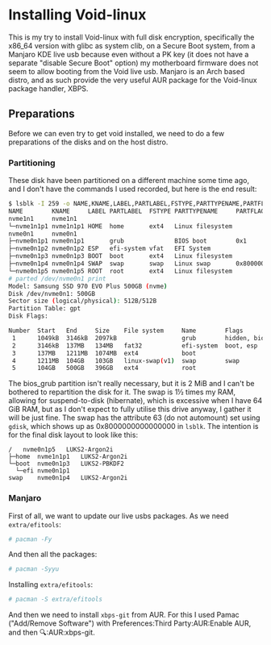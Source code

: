 # Installing Void-linux
This is my try to install Void-linux with full disk encryption, specifically the x86_64 version with glibc as system clib, on a Secure Boot system, from a Manjaro KDE live usb because even without a PK key (it does not have a separate "disable Secure Boot" option) my motherboard firmware does not seem to allow booting from the Void live usb. Manjaro is an Arch based distro, and as such provide the very useful AUR package for the Void-linux package handler, XBPS.
## Preparations
Before we can even try to get void installed, we need to do a few preparations of the disks and on the host distro.
### Partitioning
These disk have been partitioned on a different machine some time ago, and I don't have the commands I used recorded, but here is the end result:
```bash
$ lsblk -I 259 -o NAME,KNAME,LABEL,PARTLABEL,FSTYPE,PARTTYPENAME,PARTFLAGS
NAME        KNAME     LABEL PARTLABEL  FSTYPE PARTTYPENAME     PARTFLAGS
nvme1n1     nvme1n1                                            
└─nvme1n1p1 nvme1n1p1 HOME  home       ext4   Linux filesystem 
nvme0n1     nvme0n1                                            
├─nvme0n1p1 nvme0n1p1       grub              BIOS boot        0x1
├─nvme0n1p2 nvme0n1p2 ESP   efi-system vfat   EFI System       
├─nvme0n1p3 nvme0n1p3 BOOT  boot       ext4   Linux filesystem 
├─nvme0n1p4 nvme0n1p4 SWAP  swap       swap   Linux swap       0x8000000000000000
└─nvme0n1p5 nvme0n1p5 ROOT  root       ext4   Linux filesystem 
# parted /dev/nvme0n1 print
Model: Samsung SSD 970 EVO Plus 500GB (nvme)
Disk /dev/nvme0n1: 500GB
Sector size (logical/physical): 512B/512B
Partition Table: gpt
Disk Flags: 

Number  Start   End     Size    File system     Name        Flags
 1      1049kB  3146kB  2097kB                  grub        hidden, bios_grub
 2      3146kB  137MB   134MB   fat32           efi-system  boot, esp
 3      137MB   1211MB  1074MB  ext4            boot
 4      1211MB  104GB   103GB   linux-swap(v1)  swap        swap
 5      104GB   500GB   396GB   ext4            root

```
The bios_grub partition isn't really necessary, but it is 2 MiB and I can't be bothered to repartition the disk for it. The swap is 1½ times my RAM, allowing for suspend-to-disk (hibernate), which is excessive when I have 64 GiB RAM, but as I don't expect to fully utilise this drive anyway, I gather it will be just fine. The swap has the attribute 63 (do not automount) set using `gdisk`, which shows up as 0x8000000000000000 in `lsblk`.
The intention is for the final disk layout to look like this:
```
/	nvme0n1p5	LUKS2-Argon2i
├─home	nvme1n1p1	LUKS2-Argon2i
└─boot	nvme0n1p3	LUKS2-PBKDF2
  └─efi	nvme0n1p1	
swap	nvme0n1p4	LUKS2-Argon2i
```
### Manjaro 
First of all, we want to update our live usbs packages. As we need `extra/efitools`:
```bash
# pacman -Fy
```
And then all the packages:
```bash
# pacman -Syyu
```
Installing `extra/efitools`:
```bash
# pacman -S extra/efitools
```
And then we need to install `xbps-git` from AUR. For this I used Pamac ("Add/Remove Software") with Preferences:Third Party:AUR:Enable AUR, and then 🔍:AUR:xbps-git.




